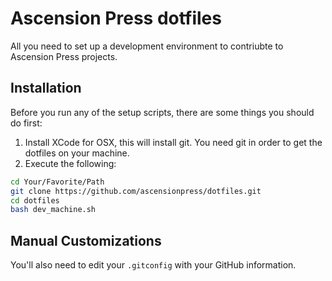 # Ascension Press dotfiles

All you need to set up a development environment to contriubte to Ascension Press projects.

## Installation

Before you run any of the setup scripts, there are some things you should do first:

1. Install XCode for OSX, this will install git. You need git in order to get the dotfiles on your machine.
2. Execute the following:
```bash
cd Your/Favorite/Path
git clone https://github.com/ascensionpress/dotfiles.git
cd dotfiles
bash dev_machine.sh
```

## Manual Customizations

You'll also need to edit your `.gitconfig` with your GitHub information.
